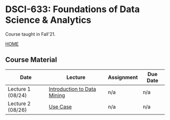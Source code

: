 # DSCI-633: Foundations of Data Science & Analytics
Course taught in Fall'21.

[HOME](https://github.com/aiforsec/RIT-DSCI-633-FDS)
## Course Material
| Date | Lecture | Assignment | Due Date | 
|------|-------|------------|----------|
| Lecture 1 (08/24)| [Introduction to Data Mining](https://github.com/aiforsec/RIT-DSCI-633-FDS/blob/main/Syllabus/Lecture01/Lec01.pptx) | n/a | n/a |
| Lecture 2 (08/26)| [Use Case](https://github.com/aiforsec/RIT-DSCI-633-FDS/blob/main/Syllabus/Lecture02/Lec02_CaseStudy.pptx) | n/a | n/a |
